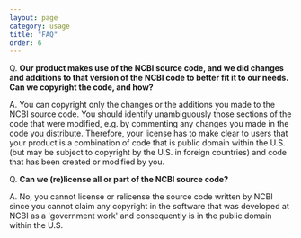 ```yaml
---
layout: page
category: usage
title: "FAQ"
order: 6
---
```


Q. **Our product makes use of the NCBI source code, and we did changes and additions to that version of the NCBI code to better fit it to our needs. Can we copyright the code, and how?**

A. You can copyright only the changes or the additions you made to the NCBI source code. You should identify unambiguously those sections of the code that were modified, e.g. by commenting any changes you made in the code you distribute. Therefore, your license has to make clear to users that your product is a combination of code that is public domain within the U.S. (but may be subject to copyright by the U.S. in foreign countries) and code that has been created or modified by you.

Q. **Can we (re)license all or part of the NCBI source code?**

A. No, you cannot license or relicense the source code written by NCBI since you cannot claim any copyright in the software that was developed at NCBI as a 'government work' and consequently is in the public domain within the U.S.


